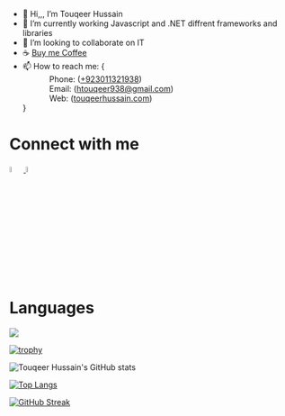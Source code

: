 - 👋 Hi,,, I’m  Touqeer Hussain
- 🌱 I’m currently working Javascript and .NET diffrent frameworks and libraries
- 💞️ I’m looking to collaborate on IT 
- ☕ <a href="https://www.buymeacoffee.com/htouqeer938" target="_blank">Buy me Coffee</a>
- 📫 How to reach me: { <br/>
             &nbsp; &nbsp; &nbsp; &nbsp; &nbsp; &nbsp; Phone: (<a href="tel:+923011321938">+923011321938</a>)<br/>
             &nbsp; &nbsp; &nbsp; &nbsp; &nbsp; &nbsp; Email: (<a href="mailto:htouqeer938@gmail.com">htouqeer938@gmail.com</a>)<br/>
     &nbsp; &nbsp; &nbsp; &nbsp; &nbsp; &nbsp; Web: (<a target="_blank" href="https://www.touqeerhussain.com/">touqeerhussain.com</a>)<br/>
              }
<h1>Connect with me </h1>

<a href="https://www.linkedin.com/in/touqeer-hussain-753715228/" rel="nofollow">
  <img src="https://cdn-icons-png.flaticon.com/512/2504/2504923.png" data-canonical-src="https://img.icons8.com/android/24/000000/linkedin.png" width="5%" height="5%">
</a>
<span>
  <a href="https://github.com/htouqeer938" rel="nofollow"><img src="https://cdn-icons-png.flaticon.com/512/25/25231.png" width="5%" height="5%"></a></span>
</span>


<h1> Languages </h1>
  <img src="https://skillicons.dev/icons?i=html,css,javascript,dotnet,mysql,react,nodejs,vue,express,mongodb,python,flutter"/>
<br>


[![trophy](https://github-profile-trophy.vercel.app/?username=htouqeer938)](https://github.com/ryo-ma/github-profile-trophy)

![Touqeer Hussain's GitHub stats](https://github-readme-stats.vercel.app/api?username=htouqeer938&show_icons=true&theme=default)

[![Top Langs](https://github-readme-stats.vercel.app/api/top-langs/?username=htouqeer938)](https://github.com/htouqeer938/github-readme-stats)


[![GitHub Streak](https://streak-stats.demolab.com/?user=htouqeer938)](https://git.io/streak-stats)
<br>
